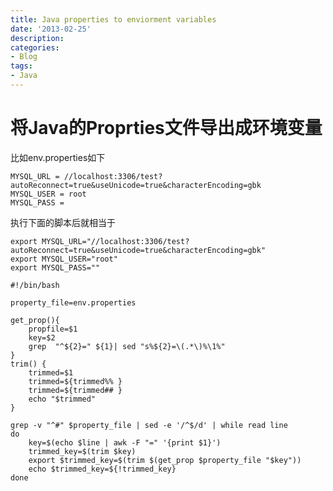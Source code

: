 ```yaml
---
title: Java properties to enviorment variables
date: '2013-02-25'
description:
categories:
- Blog
tags:
- Java
---
```


将Java的Proprties文件导出成环境变量
====

比如env.properties如下

    MYSQL_URL = //localhost:3306/test?autoReconnect=true&useUnicode=true&characterEncoding=gbk
    MYSQL_USER = root
    MYSQL_PASS = 

执行下面的脚本后就相当于

    export MYSQL_URL="//localhost:3306/test?autoReconnect=true&useUnicode=true&characterEncoding=gbk"
    export MYSQL_USER="root"
    export MYSQL_PASS="" 

    #!/bin/bash

    property_file=env.properties

    get_prop(){
        propfile=$1
        key=$2
        grep  "^${2}=" ${1}| sed "s%${2}=\(.*\)%\1%"
    }
    trim() {
        trimmed=$1
        trimmed=${trimmed%% }
        trimmed=${trimmed## }
        echo "$trimmed"
    }

    grep -v "^#" $property_file | sed -e '/^$/d' | while read line
    do
        key=$(echo $line | awk -F "=" '{print $1}')
        trimmed_key=$(trim $key)
        export $trimmed_key=$(trim $(get_prop $property_file "$key"))
        echo $trimmed_key=${!trimmed_key}
    done
